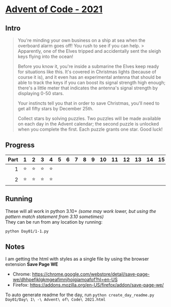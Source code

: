 # [Advent of Code - 2021](https://adventofcode.com/2021/)

## Intro

> You're minding your own business on a ship at sea when the overboard alarm goes off! You rush to see if you can help. > Apparently, one of the Elves tripped and accidentally sent the sleigh keys flying into the ocean!
> 
> Before you know it, you're inside a submarine the Elves keep ready for situations like this. It's covered in Christmas lights (because of course it is), and it even has an experimental antenna that should be able to track the keys if you can boost its signal strength high enough; there's a little meter that indicates the antenna's signal strength by displaying 0-50 stars.
> 
> Your instincts tell you that in order to save Christmas, you'll need to get all fifty stars by December 25th.
> 
> Collect stars by solving puzzles. Two puzzles will be made available on each day in the Advent calendar; the second puzzle is unlocked when you complete the first. Each puzzle grants one star. Good luck!

## Progress

|  Part  |  1  |  2  |  3  |  4  |  5  |  6  |  7  |  8  |  9  |  10  |  11  |  12  |  13  |  14  |  15  |  16  |  17  |  18  |  19  |  20  |  21  |  22  |  23  |  24  |  25  |
|-------:|:---:|:---:|:---:|:---:|:---:|:---:|:---:|:---:|:---:|:----:|:----:|:----:|:----:|:----:|:----:|:----:|:----:|:----:|:----:|:----:|:----:|:----:|:----:|:----:|:----:|
|      1 | ⭐ |  ⭐ | ⭐ |  ⭐ |   |   |   |  |   |    |    |    |    |    |    |    |    |    |    |    |      |      |      |      |      |   
|      2 | ⭐ |  ⭐ | ⭐ |  ⭐ |   |   |   |  |   |    |    |    |    |    |    |    |    |    |      |      |      |      |      |      |      |   

## Running
These will all work in python 3.10+ _(some may work lower, but using the pattern match statement from 3.10 sometimes)_  
They can be run from any location by running:
```
python Day01/1-1.py
```


## Notes
I am getting the html with styles as a single file by using the browser extension **Save Page WE**  
- Chrome: https://chrome.google.com/webstore/detail/save-page-we/dhhpefjklgkmgeafimnjhojgjamoafof?hl=en-US
- Firefox: https://addons.mozilla.org/en-US/firefox/addon/save-page-we/

To auto generate readme for the day, run `python create_day_readme.py Day01/Day\ 1\ -\ Advent\ of\ Code\ 2021.html`
